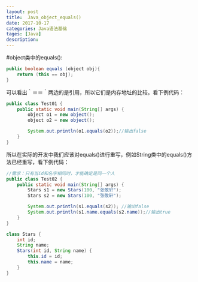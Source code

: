 ```yaml
---
layout: post
title:  Java_object_equals()
date: 2017-10-17
categories: Java语法基础
tages: [Java]
description: 
---
```


#object类中的equals():

```java
public boolean equals (object obj){
	return (this == obj);
}
```

  可以看出｀＝＝｀两边的是引用，所以它们是内存地址的比较。看下例代码：

```java
public class Test01 {
	public static void main(String[] args) {
		object o1 = new object();
		object o2 = new object();

		System.out.println(o1.equals(o2));//输出false
	}
} 
```

  所以在实际的开发中我们应该对equals()进行重写，例如String类中的equals()方法已经重写，看下例代码：

```java
//需求：只有当id和名字相同时，才能确定是同一个人
public class Test02 {
	public static void main(String[] args) {
		Stars s1 = new Stars(100, "张敬轩");
		Stars s2 = new Stars(100, "张敬轩");

		System.out.println(s1.equals(s2)); //输出false
		System.out.println(s1.name.equals(s2.name));//输出true                            
	}
}

class Stars {
	int id;
	String name;
	Stars(int id, String name) {
		this.id = id;
		this.name = name;
	}
}
```

